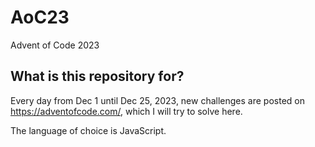 # AoC23
Advent of Code 2023

## What is this repository for?
Every day from Dec 1 until Dec 25, 2023, new challenges are posted on https://adventofcode.com/, which I will try to solve here.

The language of choice is JavaScript.
